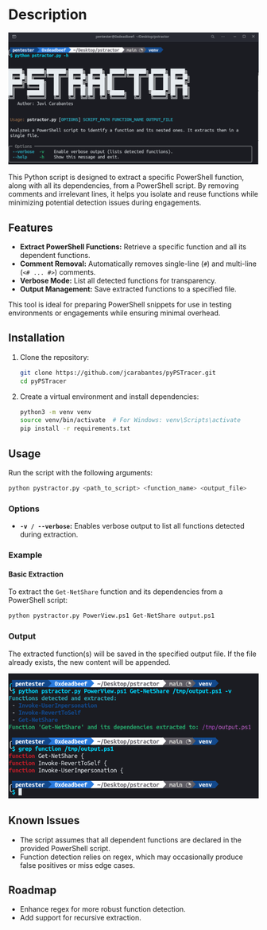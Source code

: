 # Description
![Help Image](img/help.png)

This Python script is designed to extract a specific PowerShell function, along with all its dependencies, from a PowerShell script. By removing comments and irrelevant lines, it helps you isolate and reuse functions while minimizing potential detection issues during engagements.

## Features

- **Extract PowerShell Functions:** Retrieve a specific function and all its dependent functions.
- **Comment Removal:** Automatically removes single-line (`#`) and multi-line (`<# ... #>`) comments.
- **Verbose Mode:** List all detected functions for transparency.
- **Output Management:** Save extracted functions to a specified file.

This tool is ideal for preparing PowerShell snippets for use in testing environments or engagements while ensuring minimal overhead.

## Installation

1. Clone the repository:
   ```bash
   git clone https://github.com/jcarabantes/pyPSTracer.git
   cd pyPSTracer
   ```

2. Create a virtual environment and install dependencies:
   ```bash
   python3 -m venv venv
   source venv/bin/activate  # For Windows: venv\Scripts\activate
   pip install -r requirements.txt
   ```

## Usage

Run the script with the following arguments:

```bash
python pystractor.py <path_to_script> <function_name> <output_file>
```

### Options

- **`-v / --verbose`:** Enables verbose output to list all functions detected during extraction.

### Example

#### Basic Extraction
To extract the `Get-NetShare` function and its dependencies from a PowerShell script:

```bash
python pystractor.py PowerView.ps1 Get-NetShare output.ps1
```

### Output
The extracted function(s) will be saved in the specified output file. If the file already exists, the new content will be appended.

![Example Image](img/example.png)


## Known Issues

- The script assumes that all dependent functions are declared in the provided PowerShell script.
- Function detection relies on regex, which may occasionally produce false positives or miss edge cases.

## Roadmap

- Enhance regex for more robust function detection.
- Add support for recursive extraction.
